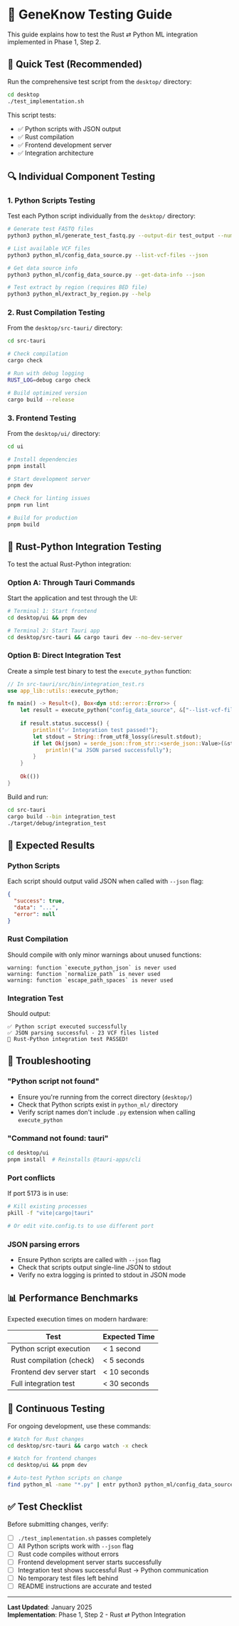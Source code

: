 # 🧪 GeneKnow Testing Guide

This guide explains how to test the Rust ⇄ Python ML integration implemented in Phase 1, Step 2.

## 🚀 Quick Test (Recommended)

Run the comprehensive test script from the `desktop/` directory:

```bash
cd desktop
./test_implementation.sh
```

This script tests:
- ✅ Python scripts with JSON output
- ✅ Rust compilation
- ✅ Frontend development server
- ✅ Integration architecture

## 🔍 Individual Component Testing

### 1. Python Scripts Testing

Test each Python script individually from the `desktop/` directory:

```bash
# Generate test FASTQ files
python3 python_ml/generate_test_fastq.py --output-dir test_output --num-reads 5 --json

# List available VCF files  
python3 python_ml/config_data_source.py --list-vcf-files --json

# Get data source info
python3 python_ml/config_data_source.py --get-data-info --json

# Test extract by region (requires BED file)
python3 python_ml/extract_by_region.py --help
```

### 2. Rust Compilation Testing

From the `desktop/src-tauri/` directory:

```bash
cd src-tauri

# Check compilation
cargo check

# Run with debug logging
RUST_LOG=debug cargo check

# Build optimized version
cargo build --release
```

### 3. Frontend Testing

From the `desktop/ui/` directory:

```bash
cd ui

# Install dependencies
pnpm install

# Start development server
pnpm dev

# Check for linting issues
pnpm run lint

# Build for production
pnpm build
```

## 🦀 Rust-Python Integration Testing

To test the actual Rust-Python integration:

### Option A: Through Tauri Commands

Start the application and test through the UI:

```bash
# Terminal 1: Start frontend
cd desktop/ui && pnpm dev

# Terminal 2: Start Tauri app  
cd desktop/src-tauri && cargo tauri dev --no-dev-server
```

### Option B: Direct Integration Test

Create a simple test binary to test the `execute_python` function:

```rust
// In src-tauri/src/bin/integration_test.rs
use app_lib::utils::execute_python;

fn main() -> Result<(), Box<dyn std::error::Error>> {
    let result = execute_python("config_data_source", &["--list-vcf-files", "--json"])?;
    
    if result.status.success() {
        println!("✅ Integration test passed!");
        let stdout = String::from_utf8_lossy(&result.stdout);
        if let Ok(json) = serde_json::from_str::<serde_json::Value>(&stdout) {
            println!("📊 JSON parsed successfully");
        }
    }
    
    Ok(())
}
```

Build and run:
```bash
cd src-tauri
cargo build --bin integration_test
./target/debug/integration_test
```

## 🎯 Expected Results

### Python Scripts
Each script should output valid JSON when called with `--json` flag:

```json
{
  "success": true,
  "data": "...",
  "error": null
}
```

### Rust Compilation
Should compile with only minor warnings about unused functions:

```
warning: function `execute_python_json` is never used
warning: function `normalize_path` is never used  
warning: function `escape_path_spaces` is never used
```

### Integration Test
Should output:
```
✅ Python script executed successfully
✅ JSON parsing successful - 23 VCF files listed
🎉 Rust-Python integration test PASSED!
```

## 🐛 Troubleshooting

### "Python script not found"
- Ensure you're running from the correct directory (`desktop/`)
- Check that Python scripts exist in `python_ml/` directory
- Verify script names don't include `.py` extension when calling `execute_python`

### "Command not found: tauri"
```bash
cd desktop/ui
pnpm install  # Reinstalls @tauri-apps/cli
```

### Port conflicts
If port 5173 is in use:
```bash
# Kill existing processes
pkill -f "vite|cargo|tauri"

# Or edit vite.config.ts to use different port
```

### JSON parsing errors
- Ensure Python scripts are called with `--json` flag
- Check that scripts output single-line JSON to stdout
- Verify no extra logging is printed to stdout in JSON mode

## 📊 Performance Benchmarks

Expected execution times on modern hardware:

| Test | Expected Time |
|------|---------------|
| Python script execution | < 1 second |
| Rust compilation (check) | < 5 seconds |
| Frontend dev server start | < 10 seconds |
| Full integration test | < 30 seconds |

## 🔄 Continuous Testing

For ongoing development, use these commands:

```bash
# Watch for Rust changes
cd desktop/src-tauri && cargo watch -x check

# Watch for frontend changes  
cd desktop/ui && pnpm dev

# Auto-test Python scripts on change
find python_ml -name "*.py" | entr python3 python_ml/config_data_source.py --json
```

## ✅ Test Checklist

Before submitting changes, verify:

- [ ] `./test_implementation.sh` passes completely
- [ ] All Python scripts work with `--json` flag
- [ ] Rust code compiles without errors
- [ ] Frontend development server starts successfully
- [ ] Integration test shows successful Rust → Python communication
- [ ] No temporary test files left behind
- [ ] README instructions are accurate and tested

---

**Last Updated**: January 2025  
**Implementation**: Phase 1, Step 2 - Rust ⇄ Python Integration 